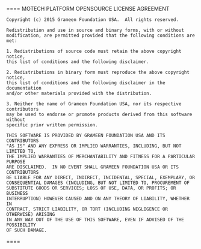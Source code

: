 ====
    MOTECH PLATFORM OPENSOURCE LICENSE AGREEMENT

    Copyright (c) 2015 Grameen Foundation USA.  All rights reserved.

    Redistribution and use in source and binary forms, with or without
    modification, are permitted provided that the following conditions are met:

    1. Redistributions of source code must retain the above copyright notice,
    this list of conditions and the following disclaimer.

    2. Redistributions in binary form must reproduce the above copyright notice,
    this list of conditions and the following disclaimer in the documentation
    and/or other materials provided with the distribution.

    3. Neither the name of Grameen Foundation USA, nor its respective contributors
    may be used to endorse or promote products derived from this software without
    specific prior written permission.

    THIS SOFTWARE IS PROVIDED BY GRAMEEN FOUNDATION USA AND ITS CONTRIBUTORS
    "AS IS" AND ANY EXPRESS OR IMPLIED WARRANTIES, INCLUDING, BUT NOT LIMITED TO,
    THE IMPLIED WARRANTIES OF MERCHANTABILITY AND FITNESS FOR A PARTICULAR PURPOSE
    ARE DISCLAIMED.  IN NO EVENT SHALL GRAMEEN FOUNDATION USA OR ITS CONTRIBUTORS
    BE LIABLE FOR ANY DIRECT, INDIRECT, INCIDENTAL, SPECIAL, EXEMPLARY, OR
    CONSEQUENTIAL DAMAGES (INCLUDING, BUT NOT LIMITED TO, PROCUREMENT OF
    SUBSTITUTE GOODS OR SERVICES; LOSS OF USE, DATA, OR PROFITS; OR BUSINESS
    INTERRUPTION) HOWEVER CAUSED AND ON ANY THEORY OF LIABILITY, WHETHER IN
    CONTRACT, STRICT LIABILITY, OR TORT (INCLUDING NEGLIGENCE OR OTHERWISE) ARISING
    IN ANY WAY OUT OF THE USE OF THIS SOFTWARE, EVEN IF ADVISED OF THE POSSIBILITY
    OF SUCH DAMAGE.
====
